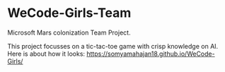 # WeCode-Girls-Team
Microsoft Mars colonization Team Project.


This project focusses on a tic-tac-toe game with crisp knowledge on AI. 
Here is about how it looks: https://somyamahajan18.github.io/WeCode-Girls/
